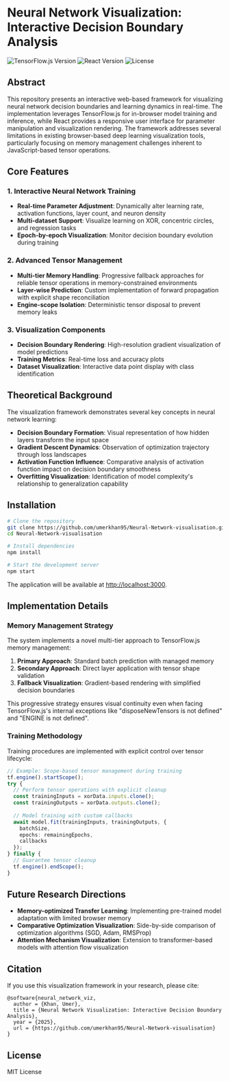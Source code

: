 # Neural Network Visualization: Interactive Decision Boundary Analysis

![TensorFlow.js Version](https://img.shields.io/badge/TensorFlow.js-3.x-orange.svg)
![React Version](https://img.shields.io/badge/React-18.x-blue.svg)
![License](https://img.shields.io/badge/License-MIT-green.svg)

## Abstract

This repository presents an interactive web-based framework for visualizing neural network decision boundaries and learning dynamics in real-time. The implementation leverages TensorFlow.js for in-browser model training and inference, while React provides a responsive user interface for parameter manipulation and visualization rendering. The framework addresses several limitations in existing browser-based deep learning visualization tools, particularly focusing on memory management challenges inherent to JavaScript-based tensor operations.

## Core Features

### 1. Interactive Neural Network Training

- **Real-time Parameter Adjustment**: Dynamically alter learning rate, activation functions, layer count, and neuron density
- **Multi-dataset Support**: Visualize learning on XOR, concentric circles, and regression tasks
- **Epoch-by-epoch Visualization**: Monitor decision boundary evolution during training

### 2. Advanced Tensor Management

- **Multi-tier Memory Handling**: Progressive fallback approaches for reliable tensor operations in memory-constrained environments
- **Layer-wise Prediction**: Custom implementation of forward propagation with explicit shape reconciliation
- **Engine-scope Isolation**: Deterministic tensor disposal to prevent memory leaks

### 3. Visualization Components

- **Decision Boundary Rendering**: High-resolution gradient visualization of model predictions
- **Training Metrics**: Real-time loss and accuracy plots
- **Dataset Visualization**: Interactive data point display with class identification

## Theoretical Background

The visualization framework demonstrates several key concepts in neural network learning:

- **Decision Boundary Formation**: Visual representation of how hidden layers transform the input space
- **Gradient Descent Dynamics**: Observation of optimization trajectory through loss landscapes
- **Activation Function Influence**: Comparative analysis of activation function impact on decision boundary smoothness
- **Overfitting Visualization**: Identification of model complexity's relationship to generalization capability

## Installation

```bash
# Clone the repository
git clone https://github.com/umerkhan95/Neural-Network-visualisation.git
cd Neural-Network-visualisation

# Install dependencies
npm install

# Start the development server
npm start
```

The application will be available at [http://localhost:3000](http://localhost:3000).

## Implementation Details

### Memory Management Strategy

The system implements a novel multi-tier approach to TensorFlow.js memory management:

1. **Primary Approach**: Standard batch prediction with managed memory
2. **Secondary Approach**: Direct layer application with tensor shape validation
3. **Fallback Visualization**: Gradient-based rendering with simplified decision boundaries

This progressive strategy ensures visual continuity even when facing TensorFlow.js's internal exceptions like "disposeNewTensors is not defined" and "ENGINE is not defined".

### Training Methodology

Training procedures are implemented with explicit control over tensor lifecycle:

```typescript
// Example: Scope-based tensor management during training
tf.engine().startScope();
try {
  // Perform tensor operations with explicit cleanup
  const trainingInputs = xorData.inputs.clone();
  const trainingOutputs = xorData.outputs.clone();
  
  // Model training with custom callbacks
  await model.fit(trainingInputs, trainingOutputs, {
    batchSize,
    epochs: remainingEpochs,
    callbacks
  });
} finally {
  // Guarantee tensor cleanup
  tf.engine().endScope();
}
```

## Future Research Directions

- **Memory-optimized Transfer Learning**: Implementing pre-trained model adaptation with limited browser memory
- **Comparative Optimization Visualization**: Side-by-side comparison of optimization algorithms (SGD, Adam, RMSProp)
- **Attention Mechanism Visualization**: Extension to transformer-based models with attention flow visualization

## Citation

If you use this visualization framework in your research, please cite:

```
@software{neural_network_viz,
  author = {Khan, Umer},
  title = {Neural Network Visualization: Interactive Decision Boundary Analysis},
  year = {2025},
  url = {https://github.com/umerkhan95/Neural-Network-visualisation}
}
```

## License

MIT License
